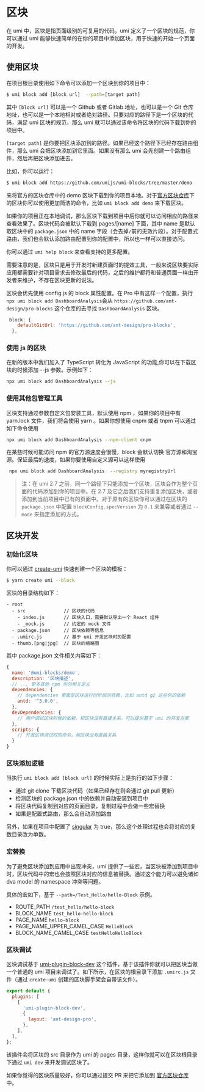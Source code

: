 # 区块

<Badge text="2.3.0+ 中支持"/>

在 umi 中，区块是指页面级别的可复用的代码。umi 定义了一个区块的规范，你可以通过 umi 能够快速简单的在你的项目中添加区块，用于快速的开始一个页面的开发。

## 使用区块

在项目根目录使用如下命令可以添加一个区块到你的项目中：

```bash
$ umi block add [block url]  --path=[target path]
```

其中 `[block url]` 可以是一个 Github 或者 Gitlab 地址，也可以是一个 Git 仓库地址，也可以是一个本地相对或者绝对路径。只要对应的路径下是一个区块的代码，满足 umi 区块的规范，那么 umi 就可以通过该命令将区块的代码下载到你的项目中。

`[target path]` 是你要把区块添加到的路径。如果已经这个路径下已经存在路由组件，那么 umi 会把区块添加到它里面。如果没有那么 umi 会先创建一个路由组件，然后再把区块添加进去。

比如，你可以运行：

```bash
$ umi block add https://github.com/umijs/umi-blocks/tree/master/demo
```

来将官方的区块仓库中的 demo 区块下载到你的项目本地。对于[官方区块仓库](https://github.com/umijs/umi-blocks)下的区块你可以使用更加简洁的命令，比如 `umi block add demo` 来下载区块。

如果你的项目正在本地调试，那么区块下载到项目中后你就可以访问相应的路径来查看效果了。区块代码会被默认下载到 pages/[name] 下面，其中 name 是默认取区块中的 `package.json` 中的 name 字段（会去掉`/`前的无效片段）。对于配置式路由，我们也会默认添加路由配置到你的配置中，所以也一样可以直接访问。

你可以通过 `umi help block` 来查看支持的更多配置。

需要注意的是，区块只是用于开发时新建页面时的提效工具，一般来说区块要实际应用都需要针对项目需求去修改最后的代码，之后的维护都将和普通页面一样由开发者来维护，不存在区块更新的说法。

区块会优先使用 config.js 的 block 属性配置。在 Pro 中有这样一个配置，执行`npx umi block add DashboardAnalysis`会从 `https://github.com/ant-design/pro-blocks` 这个仓库的去寻找 `DashboardAnalysis` 区块。

```js
 block: {
    defaultGitUrl: 'https://github.com/ant-design/pro-blocks',
  },
```

### 使用 js 的区块

在新的版本中我们加入了 TypeScript 转化为 JavaScript 的功能,你可以在下载区块的时候添加 --js 参数。示例如下：

```bash
npx umi block add DashboardAnalysis --js
```

### 使用其他包管理工具

区块支持通过参数自定义包安装工具，默认使用 npm ，如果你的项目中有 yarn.lock 文件，我们将会使用 yarn 。如果你想使用 cnpm 或者 tnpm 可以通过如下命令使用

```bash
npx umi block add DashboardAnalysis --npm-client cnpm
```

在某些时候可能访问 npm 的官方源速度会很慢，block 会默认切换 官方源和淘宝源。保证最后的速度，如果你要使用自定义源可以这样使用

```bash
 npx umi block add DashboardAnalysis  --registry myregistryUrl
```

> 注：在 umi 2.7 之前，同一个路径下只能添加一个区块，区块会作为整个页面的代码添加到你的项目中。在 2.7 及它之后我们支持重复添加区块，或者添加到当前项目中已有的页面中。对于原有的区块你可以通过在区块的 `package.json` 中配置 `blockConfig.specVersion` 为 `0.1` 来兼容或者通过 `--mode` 来指定添加的方式。

## 区块开发

### 初始化区块

你可以通过 [create-umi](https://github.com/umijs/create-umi) 快速创建一个区块的模板：

```bash
$ yarn create umi --block
```

区块的目录结构如下：

```
- root
  - src              // 区块的代码
    - index.js       // 区块入口，需要默认导出一个 React 组件
    - _mock.js       // 约定的 mock 文件
  - package.json     // 区块依赖等信息
  - .umirc.js        // 基于 umi 开发区块时的配置
  - thumb.[png|jpg]  // 区块的缩略图
```

其中 package.json 文件相关内容如下：

```js
{
  name: '@umi-blocks/demo',
  description: '区块描述',
  // ... 更多其他 npm 包的相关定义
  dependencies: {
    // dependencies 里面是区块运行时阶段的依赖，比如 antd g2 这些包的依赖
    antd: '^3.0.0',
  },
  devDependencies: {
    // 用户调试区块时候的依赖，和区块没有直接关系，可以提供基于 umi 的开发方案
  },
  scripts: {
    // 开发区块调试时的命令，和区块没有直接关系
  }
}
```

### 区块添加逻辑

当执行 `umi block add [block url]` 的时候实际上是执行的如下步骤：

- 通过 git clone 下载区块代码（如果已经存在则会通过 git pull 更新）
- 检测区块的 package.json 中的依赖并自动安装到项目中
- 将区块代码复制到对应的页面目录，复制过程中会做一些宏替换
- 如果是配置式路由，那么会自动添加路由

另外，如果在项目中配置了 [singular](/zh/config/#singular) 为 true，那么这个处理过程也会将对应的复数目录改为单数。

### 宏替换

为了避免区块添加到应用中出现冲突，umi 提供了一些宏，当区块被添加到项目中时，区块代码中的宏也会按照区块对应的信息被替换。通过这个能力可以避免诸如 dva model 的 namespace 冲突等问题。

具体的宏如下，基于 `--path=/Test_Hello/hello-Block` 示例。

- ROUTE_PATH `/test_hello/hello-block`
- BLOCK_NAME `test_hello-hello-block`
- PAGE_NAME `hello-block`
- PAGE_NAME_UPPER_CAMEL_CASE `HelloBlock`
- BLOCK_NAME_CAMEL_CASE `testHelloHelloBlock`

### 区块调试

区块调试基于 [umi-plugin-block-dev](https://github.com/umijs/umi-plugin-block-dev) 这个插件，基于该插件你就可以把区块当做一个普通的 umi 项目来调试了。如下所示，在区块的根目录下添加 `.umirc.js` 文件（通过 `create-umi` 创建的区块脚手架会自带该文件）。

```js
export default {
  plugins: [
    [
      'umi-plugin-block-dev',
      {
        layout: 'ant-design-pro',
      },
    ],
  ],
};
```

该插件会将区块的 src 目录作为 umi 的 pages 目录，这样你就可以在区块根目录下通过 `umi dev` 来开发调试区块了。

如果你觉得的区块质量较好，你可以通过提交 PR 来把它添加到 [官方区块仓库](https://github.com/umijs/umi-blocks) 中。
